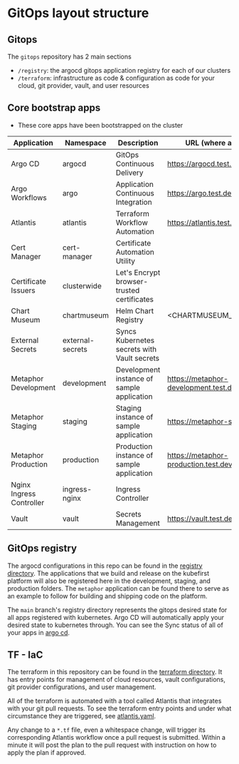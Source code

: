 # GitOps layout structure 

## Gitops

The `gitops` repository has 2 main sections

- `/registry`: the argocd gitops application registry for each of our clusters
- `/terraform`: infrastructure as code & configuration as code for your cloud, git provider, vault, and user resources

## Core bootstrap apps

- These core apps have been bootstrapped on the cluster

| Application              | Namespace        | Description                                 | URL (where applicable)             |
| ------------------------ | ---------------- | ------------------------------------------- | ---------------------------------- |
| Argo CD                  | argocd           | GitOps Continuous Delivery                  | https://argocd.test.dev               |
| Argo Workflows           | argo             | Application Continuous Integration          | https://argo.test.dev       |
| Atlantis                 | atlantis         | Terraform Workflow Automation               | https://atlantis.test.dev             |
| Cert Manager             | cert-manager     | Certificate Automation Utility              |                                    |
| Certificate Issuers      | clusterwide      | Let's Encrypt browser-trusted certificates  |                                    |
| Chart Museum             | chartmuseum      | Helm Chart Registry                         | <CHARTMUSEUM_INGRESS_URL>          |
| External Secrets         | external-secrets | Syncs Kubernetes secrets with Vault secrets |                                    |
| Metaphor Development     | development      | Development instance of sample application  | https://metaphor-development.test.dev |
| Metaphor Staging         | staging          | Staging instance of sample application      | https://metaphor-staging.test.dev     |
| Metaphor Production      | production       | Production instance of sample application   | https://metaphor-production.test.dev  |
| Nginx Ingress Controller | ingress-nginx    | Ingress Controller                          |                                    |
| Vault                    | vault            | Secrets Management                          | https://vault.test.dev                |

## GitOps registry

The argocd configurations in this repo can be found in the [registry directory](./registry). The applications that we build and release on the kubefirst platform will also be registered here in the development, staging, and production folders. The `metaphor` application can be found there to serve as an example to follow for building and shipping code on the platform.

The `main` branch's registry directory represents the gitops desired state for all apps registered with kubernetes. Argo CD will automatically apply your desired state to kubernetes through. You can see the Sync status of all of your apps in [argo cd](https://argocd.test.dev).

## TF - IaC

The terraform in this repository can be found in the [terraform directory](./terraform). It has entry points for management of cloud resources, vault configurations, git provider configurations, and user management.

All of the terraform is automated with a tool called Atlantis that integrates with your git pull requests. To see the terraform entry points and under what circumstance they are triggered, see [atlantis.yaml](./atlantis.yaml).

Any change to a `*.tf` file, even a whitespace change, will trigger its corresponding Atlantis workflow once a pull request is submitted. Within a minute it will post the plan to the pull request with instruction on how to apply the plan if approved.
